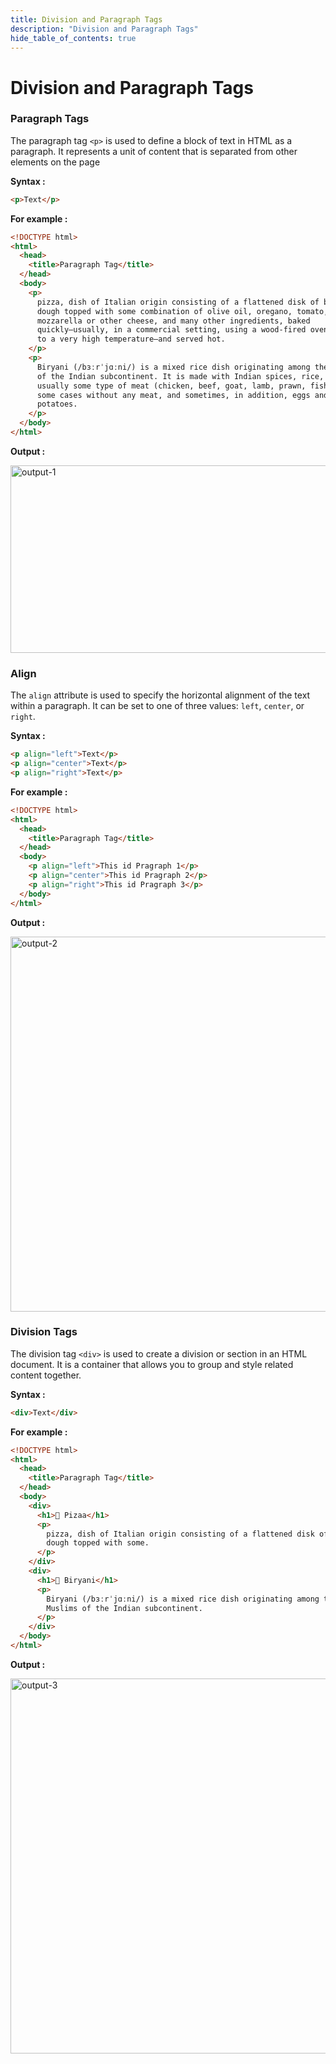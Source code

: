 ```yaml
---
title: Division and Paragraph Tags
description: "Division and Paragraph Tags"
hide_table_of_contents: true
---
```


# Division and Paragraph Tags

### Paragraph Tags

The paragraph tag `<p>` is used to define a block of text in HTML as a paragraph. It represents a unit of content that is separated from other elements on the page

**Syntax :**

```html
<p>Text</p>
```

**For example :**

```html showLineNumbers=true
<!DOCTYPE html>
<html>
  <head>
    <title>Paragraph Tag</title>
  </head>
  <body>
    <p>
      pizza, dish of Italian origin consisting of a flattened disk of bread
      dough topped with some combination of olive oil, oregano, tomato, olives,
      mozzarella or other cheese, and many other ingredients, baked
      quickly—usually, in a commercial setting, using a wood-fired oven heated
      to a very high temperature—and served hot.
    </p>
    <p>
      Biryani (/bɜːrˈjɑːni/) is a mixed rice dish originating among the Muslims
      of the Indian subcontinent. It is made with Indian spices, rice, and
      usually some type of meat (chicken, beef, goat, lamb, prawn, fish) or in
      some cases without any meat, and sometimes, in addition, eggs and
      potatoes.
    </p>
  </body>
</html>
```

**Output :**

<img src="/html/08/output-1.png" alt="output-1" width="600px" height="300px"/>

### Align

The `align` attribute is used to specify the horizontal alignment of the text within a paragraph. It can be set to one of three values: `left`, `center`, or `right`.

**Syntax :**

```html showLineNumbers=true
<p align="left">Text</p>
<p align="center">Text</p>
<p align="right">Text</p>
```

**For example :**

```html showLineNumbers=true
<!DOCTYPE html>
<html>
  <head>
    <title>Paragraph Tag</title>
  </head>
  <body>
    <p align="left">This id Pragraph 1</p>
    <p align="center">This id Pragraph 2</p>
    <p align="right">This id Pragraph 3</p>
  </body>
</html>
```

**Output :**

<img src="/html/08/output-2.png" alt="output-2" width="600px"/>

### Division Tags

The division tag `<div>` is used to create a division or section in an HTML document. It is a container that allows you to group and style related content together.

**Syntax :**

```html
<div>Text</div>
```

**For example :**

```html showLineNumbers=true
<!DOCTYPE html>
<html>
  <head>
    <title>Paragraph Tag</title>
  </head>
  <body>
    <div>
      <h1>🍕 Pizaa</h1>
      <p>
        pizza, dish of Italian origin consisting of a flattened disk of bread
        dough topped with some.
      </p>
    </div>
    <div>
      <h1>🥘 Biryani</h1>
      <p>
        Biryani (/bɜːrˈjɑːni/) is a mixed rice dish originating among the
        Muslims of the Indian subcontinent.
      </p>
    </div>
  </body>
</html>
```

**Output :**

<img src="/html/08/output-3.png" alt="output-3" width="600px"/>
